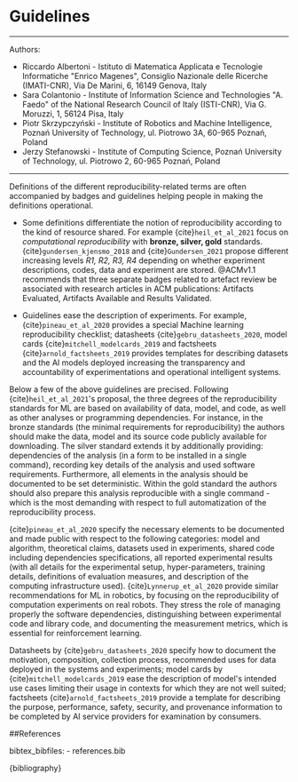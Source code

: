 Guidelines
==========
---
Authors:
- Riccardo Albertoni - Istituto di Matematica Applicata e Tecnologie Informatiche "Enrico Magenes", Consiglio Nazionale delle Ricerche (IMATI-CNR), Via De Marini, 6, 16149 Genova, Italy
- Sara Colantonio - Institute of Information Science and Technologies "A. Faedo" of the National Research Council of Italy (ISTI-CNR), Via G. Moruzzi, 1, 56124 Pisa, Italy
- Piotr Skrzypczyński - Institute of Robotics and Machine Intelligence,
Poznań University of Technology, ul. Piotrowo 3A, 60-965 Poznań, Poland
- Jerzy Stefanowski - Institute of Computing Science, Poznań University of Technology, ul. Piotrowo 2, 60-965 Poznań, Poland
---

Definitions of the different reproducibility-related terms are often
accompanied by badges and guidelines helping people in making the
definitions operational.

-   Some definitions differentiate the notion of reproducibility
    according to the kind of resource shared. For example
    {cite}`heil_et_al_2021` focus on *computational reproducibility* with
    **bronze, silver, gold** standards. {cite}`gundersen_kjensmo_2018` and
    {cite}`Gundersen_2021` propose different increasing levels *R1, R2, R3, R4*
    depending on whether experiment descriptions, codes, data and
    experiment are stored. @ACMv1.1 recommends that three separate
    badges related to artefact review be associated with research
    articles in ACM publications: Artifacts Evaluated, Artifacts
    Available and Results Validated.

-   Guidelines ease the description of experiments. For example,
    {cite}`pineau_et_al_2020` provides a special Machine learning
    reproducibility checklist; datasheets {cite}`gebru_datasheets_2020`,
    model cards {cite}`mitchell_modelcards_2019` and factsheets
    {cite}`arnold_factsheets_2019` provides templates for describing datasets
    and the AI models deployed increasing the transparency and
    accountability of experimentations and operational intelligent
    systems.

Below a few of the above guidelines are precised. Following
{cite}`heil_et_al_2021`'s proposal, the three degrees of the reproducibility
standards for ML are based on availability of data, model, and code, as
well as other analyses or programming dependencies. For instance, in the
bronze standards (the minimal requirements for reproducibility) the
authors should make the data, model and its source code publicly
available for downloading. The silver standard extends it by
additionally providing: dependencies of the analysis (in a form to be
installed in a single command), recording key details of the analysis
and used software requirements. Furthermore, all elements in the
analysis should be documented to be set deterministic. Within the gold
standard the authors should also prepare this analysis reproducible with
a single command - which is the most demanding with respect to full
automatization of the reproducibility process.

{cite}`pineau_et_al_2020` specify the necessary elements to be documented and
made public with respect to the following categories: model and
algorithm, theoretical claims, datasets used in experiments, shared code
including dependencies specifications, all reported experimental results
(with all details for the experimental setup, hyper-parameters, training
details, definitions of evaluation measures, and description of the
computing infrastructure used). {cite}`Lynnerup_et_al_2020` provide similar
recommendations for ML in robotics, by focusing on the reproducibility
of computation experiments on real robots. They stress the role of
managing properly the software dependencies, distinguishing between
experimental code and library code, and documenting the measurement
metrics, which is essential for reinforcement learning.

Datasheets by {cite}`gebru_datasheets_2020` specify how to document the
motivation, composition, collection process, recommended uses for data
deployed in the systems and experiments; model cards by
{cite}`mitchell_modelcards_2019` ease the description of model's intended use
cases limiting their usage in contexts for which they are not well
suited; factsheets {cite}`arnold_factsheets_2019` provide a template for
describing the purpose, performance, safety, security, and provenance
information to be completed by AI service providers for examination by
consumers.

##References

bibtex_bibfiles:
    - references.bib

{bibliography}